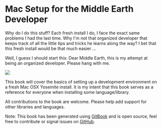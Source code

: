 # Mac Setup for the Middle Earth Developer

Why do I do this stuff? Each fresh install I do, I face the exact same problems I had the last time. Why I'm not that organized developer that keeps track of all the little tips and tricks he learns along the way? I bet that this fresh install would be that much easier ...

Well, I guess I should start this: Dear Middle Earth, this is my attempt at being an organized developer. Please hang with me.

![](https://d23f6h5jpj26xu.cloudfront.net/1uksz7hlrbfjeg_small.gif)

This book will cover the basics of setting up a development environment on a fresh Mac OSX Yosemite install. It is my intent that this book serves as a reference for everyone when installing some language/library.

All contributions to the book are welcome. Please help add support for other libraries and languages.

Note: This book has been generated using [GitBook](https://www.gitbook.com/) and is open source, feel free to contribute or signal issues on [GitHub](https://github.com/jfloff/mac-developer-setup).